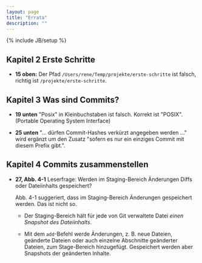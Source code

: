 ```yaml
---
layout: page
title: "Errata"
description: ""
---
```

{% include JB/setup %}

Kapitel 2 Erste Schritte
-----------------

* **15 oben:** Der Pfad `/Users/rene/Temp/projekte/erste-schritte`  ist falsch, richtig ist `/projekte/erste-schritte`.

Kapitel 3 Was sind Commits?
---------------------------

* **19 unten** "Posix" in Kleinbuchstaben ist falsch. Korrekt ist "POSIX". (Portable Operating System Interface)

* **25 unten** "... dürfen Commit-Hashes verkürzt angegeben werden ..." wird ergänzt um den Zusatz "sofern es nur ein einziges 
  Commit mit diesem Prefix gibt.".

Kapitel 4 Commits zusammenstellen
---------------------------------

* **27, Abb. 4-1** Leserfrage: Werden im Staging-Bereich Änderungen Diffs oder Dateiinhalts gespeichert?
  
  Abb. 4-1 suggeriert, dass im Staging-Bereich Änderungen gespeichert werden. Das ist nicht so.

  - Der Staging-Bereich hält für jede von Git verwaltete Datei
    *einen Snapshot des Dateiinhalts*.

  - Mit dem `add`-Befehl werde Änderungen, z. B. neue Dateien, geänderte Dateien oder auch einzelne Abschnitte geänderter Dateien, zum Stage-Bereich hinzugefügt. Gespeichert werden aber Snapshots der geänderten Inhalte.
  


  


  


